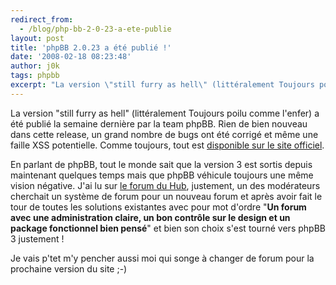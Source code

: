 ```yaml
---
redirect_from:
  - /blog/php-bb-2-0-23-a-ete-publie
layout: post
title: 'phpBB 2.0.23 a été publié !'
date: '2008-02-18 08:23:48'
author: j0k
tags: phpbb
excerpt: "La version \"still furry as hell\" (littéralement Toujours poilu comme l'enfer) a été publié la semaine dernière par la team phpBB.     \nRien de bien nouveau dans cette release, un grand nombre de bugs ont été corrigé et même une faille XSS potentielle.   Comme toujours, tout est [disponible sur le site      …"
---
```


La version "still furry as hell" (littéralement Toujours poilu comme l'enfer) a été publié la semaine dernière par la team phpBB.
Rien de bien nouveau dans cette release, un grand nombre de bugs ont été corrigé et même une faille XSS potentielle.   Comme toujours, tout est [disponible sur le site officiel](http://www.phpbb.com/community/viewtopic.php?f=14&t=772285).

En parlant de phpBB, tout le monde sait que la version 3 est sortis depuis maintenant quelques temps mais que phpBB véhicule toujours une même vision négative. J'ai lu sur [le forum du Hub](http://www.webmaster-hub.com/index.php?showtopic=39725), justement, un des modérateurs cherchait un système de forum pour un nouveau forum et après avoir fait le tour de toutes les solutions existantes avec pour mot d'ordre "**Un forum avec une administration claire, un bon contrôle sur le design et un package fonctionnel bien pensé**" et bien son choix s'est tourné vers phpBB 3 justement !

Je vais p'tet m'y pencher aussi moi qui songe à changer de forum pour la prochaine version du site ;-)
